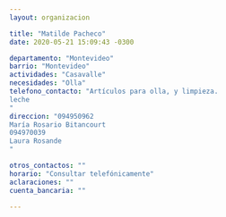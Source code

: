 ```yaml
---
layout: organizacion

title: "Matilde Pacheco"
date: 2020-05-21 15:09:43 -0300

departamento: "Montevideo"
barrio: "Montevideo"
actividades: "Casavalle"
necesidades: "Olla"
telefono_contacto: "Artículos para olla, y limpieza.
leche
"
direccion: "094950962
María Rosario Bitancourt
094970039
Laura Rosande
"

otros_contactos: ""
horario: "Consultar telefónicamente"
aclaraciones: ""
cuenta_bancaria: ""

---
```

